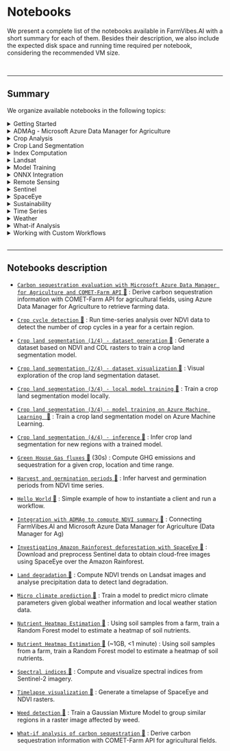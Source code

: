 # Notebooks

We present a complete list of the notebooks available in FarmVibes.AI with a short summary for each of them. Besides their description, we also include the expected disk space and running time required per notebook, considering the recommended VM size.

<br>

---------------


## Summary

We organize available notebooks in the following topics:

<details>
<summary> Getting Started </summary>

- [`Hello World` 📓](https://github.com/microsoft/farmvibes-ai/blob/main/notebooks/helloworld.ipynb)

- [`Spectral indices` 📓](https://github.com/microsoft/farmvibes-ai/blob/main/notebooks/sentinel/spectral_indices.ipynb)


</details>
<details>
<summary> ADMAg - Microsoft Azure Data Manager for Agriculture </summary>

- [`Carbon sequestration evaluation with Microsoft Azure Data Manager for Agriculture and COMET-Farm API` 📓](https://github.com/microsoft/farmvibes-ai/blob/main/notebooks/admag/azure_data_manager_for_agriculture_and_comet_farm_api_example.ipynb)

- [`Integration with ADMAg to compute NDVI summary` 📓](https://github.com/microsoft/farmvibes-ai/blob/main/notebooks/admag/azure_data_manager_for_agriculture_example.ipynb)


</details>
<details>
<summary> Crop Analysis </summary>

- [`Harvest and germination periods` 📓](https://github.com/microsoft/farmvibes-ai/blob/main/notebooks/harvest_period/ndvi_summary.ipynb)

- [`Integration with ADMAg to compute NDVI summary` 📓](https://github.com/microsoft/farmvibes-ai/blob/main/notebooks/admag/azure_data_manager_for_agriculture_example.ipynb)


</details>
<details>
<summary> Crop Land Segmentation </summary>

- [`Crop land segmentation (1/4) - dataset generation` 📓](https://github.com/microsoft/farmvibes-ai/blob/main/notebooks/crop_segmentation/01_dataset_generation.ipynb)

- [`Crop land segmentation (2/4) - dataset visualization` 📓](https://github.com/microsoft/farmvibes-ai/blob/main/notebooks/crop_segmentation/02_visualize_dataset.ipynb)

- [`Crop land segmentation (3/4) - local model training` 📓](https://github.com/microsoft/farmvibes-ai/blob/main/notebooks/crop_segmentation/03_local_training.ipynb)

- [`Crop land segmentation (3/4) - model training on Azure Machine Learning ` 📓](https://github.com/microsoft/farmvibes-ai/blob/main/notebooks/crop_segmentation/03_aml_training.ipynb)

- [`Crop land segmentation (4/4) - inference` 📓](https://github.com/microsoft/farmvibes-ai/blob/main/notebooks/crop_segmentation/04_inference.ipynb)


</details>
<details>
<summary> Index Computation </summary>

- [`Crop cycle detection` 📓](https://github.com/microsoft/farmvibes-ai/blob/main/notebooks/crop_cycles/crop_cycles.ipynb)

- [`Harvest and germination periods` 📓](https://github.com/microsoft/farmvibes-ai/blob/main/notebooks/harvest_period/ndvi_summary.ipynb)

- [`Land degradation` 📓](https://github.com/microsoft/farmvibes-ai/blob/main/notebooks/land_degradation/land_degradation.ipynb)

- [`Nutrient Heatmap Estimation` 📓](https://github.com/microsoft/farmvibes-ai/blob/main/notebooks/heatmaps/nutrients.ipynb)

- [`Nutrient Heatmap Estimation` 📓](https://github.com/microsoft/farmvibes-ai/blob/main/notebooks/heatmaps/nutrients-admag.ipynb)

- [`Spectral indices` 📓](https://github.com/microsoft/farmvibes-ai/blob/main/notebooks/sentinel/spectral_indices.ipynb)

- [`Timelapse visualization` 📓](https://github.com/microsoft/farmvibes-ai/blob/main/notebooks/sentinel/timelapse_visualization.ipynb)


</details>
<details>
<summary> Landsat </summary>

- [`Land degradation` 📓](https://github.com/microsoft/farmvibes-ai/blob/main/notebooks/land_degradation/land_degradation.ipynb)


</details>
<details>
<summary> Model Training </summary>

- [`Crop land segmentation (1/4) - dataset generation` 📓](https://github.com/microsoft/farmvibes-ai/blob/main/notebooks/crop_segmentation/01_dataset_generation.ipynb)

- [`Crop land segmentation (3/4) - local model training` 📓](https://github.com/microsoft/farmvibes-ai/blob/main/notebooks/crop_segmentation/03_local_training.ipynb)

- [`Crop land segmentation (3/4) - model training on Azure Machine Learning ` 📓](https://github.com/microsoft/farmvibes-ai/blob/main/notebooks/crop_segmentation/03_aml_training.ipynb)

- [`Micro climate prediction` 📓](https://github.com/microsoft/farmvibes-ai/blob/main/notebooks/deepmc/mc_forecast.ipynb)

- [`Nutrient Heatmap Estimation` 📓](https://github.com/microsoft/farmvibes-ai/blob/main/notebooks/heatmaps/nutrients.ipynb)

- [`Nutrient Heatmap Estimation` 📓](https://github.com/microsoft/farmvibes-ai/blob/main/notebooks/heatmaps/nutrients-admag.ipynb)

- [`Weed detection` 📓](https://github.com/microsoft/farmvibes-ai/blob/main/notebooks/weed_detection/weed_detection.ipynb)


</details>
<details>
<summary> ONNX Integration </summary>

- [`Crop cycle detection` 📓](https://github.com/microsoft/farmvibes-ai/blob/main/notebooks/crop_cycles/crop_cycles.ipynb)

- [`Crop land segmentation (3/4) - local model training` 📓](https://github.com/microsoft/farmvibes-ai/blob/main/notebooks/crop_segmentation/03_local_training.ipynb)

- [`Crop land segmentation (3/4) - model training on Azure Machine Learning ` 📓](https://github.com/microsoft/farmvibes-ai/blob/main/notebooks/crop_segmentation/03_aml_training.ipynb)

- [`Crop land segmentation (4/4) - inference` 📓](https://github.com/microsoft/farmvibes-ai/blob/main/notebooks/crop_segmentation/04_inference.ipynb)


</details>
<details>
<summary> Remote Sensing </summary>

- [`Crop cycle detection` 📓](https://github.com/microsoft/farmvibes-ai/blob/main/notebooks/crop_cycles/crop_cycles.ipynb)

- [`Crop land segmentation (1/4) - dataset generation` 📓](https://github.com/microsoft/farmvibes-ai/blob/main/notebooks/crop_segmentation/01_dataset_generation.ipynb)

- [`Crop land segmentation (2/4) - dataset visualization` 📓](https://github.com/microsoft/farmvibes-ai/blob/main/notebooks/crop_segmentation/02_visualize_dataset.ipynb)

- [`Crop land segmentation (3/4) - local model training` 📓](https://github.com/microsoft/farmvibes-ai/blob/main/notebooks/crop_segmentation/03_local_training.ipynb)

- [`Crop land segmentation (3/4) - model training on Azure Machine Learning ` 📓](https://github.com/microsoft/farmvibes-ai/blob/main/notebooks/crop_segmentation/03_aml_training.ipynb)

- [`Crop land segmentation (4/4) - inference` 📓](https://github.com/microsoft/farmvibes-ai/blob/main/notebooks/crop_segmentation/04_inference.ipynb)

- [`Harvest and germination periods` 📓](https://github.com/microsoft/farmvibes-ai/blob/main/notebooks/harvest_period/ndvi_summary.ipynb)

- [`Investigating Amazon Rainforest deforestation with SpaceEye` 📓](https://github.com/microsoft/farmvibes-ai/blob/main/notebooks/sentinel/sentinel_spaceeye.ipynb)

- [`Land degradation` 📓](https://github.com/microsoft/farmvibes-ai/blob/main/notebooks/land_degradation/land_degradation.ipynb)

- [`Spectral indices` 📓](https://github.com/microsoft/farmvibes-ai/blob/main/notebooks/sentinel/spectral_indices.ipynb)

- [`Timelapse visualization` 📓](https://github.com/microsoft/farmvibes-ai/blob/main/notebooks/sentinel/timelapse_visualization.ipynb)

- [`Weed detection` 📓](https://github.com/microsoft/farmvibes-ai/blob/main/notebooks/weed_detection/weed_detection.ipynb)


</details>
<details>
<summary> Sentinel </summary>

- [`Investigating Amazon Rainforest deforestation with SpaceEye` 📓](https://github.com/microsoft/farmvibes-ai/blob/main/notebooks/sentinel/sentinel_spaceeye.ipynb)

- [`Nutrient Heatmap Estimation` 📓](https://github.com/microsoft/farmvibes-ai/blob/main/notebooks/heatmaps/nutrients.ipynb)

- [`Nutrient Heatmap Estimation` 📓](https://github.com/microsoft/farmvibes-ai/blob/main/notebooks/heatmaps/nutrients-admag.ipynb)

- [`Spectral indices` 📓](https://github.com/microsoft/farmvibes-ai/blob/main/notebooks/sentinel/spectral_indices.ipynb)


</details>
<details>
<summary> SpaceEye </summary>

- [`Crop cycle detection` 📓](https://github.com/microsoft/farmvibes-ai/blob/main/notebooks/crop_cycles/crop_cycles.ipynb)

- [`Investigating Amazon Rainforest deforestation with SpaceEye` 📓](https://github.com/microsoft/farmvibes-ai/blob/main/notebooks/sentinel/sentinel_spaceeye.ipynb)

- [`Timelapse visualization` 📓](https://github.com/microsoft/farmvibes-ai/blob/main/notebooks/sentinel/timelapse_visualization.ipynb)


</details>
<details>
<summary> Sustainability </summary>

- [`Carbon sequestration evaluation with Microsoft Azure Data Manager for Agriculture and COMET-Farm API` 📓](https://github.com/microsoft/farmvibes-ai/blob/main/notebooks/admag/azure_data_manager_for_agriculture_and_comet_farm_api_example.ipynb)

- [`Green House Gas fluxes` 📓](https://github.com/microsoft/farmvibes-ai/blob/main/notebooks/ghg_fluxes/ghg_fluxes.ipynb)

- [`Nutrient Heatmap Estimation` 📓](https://github.com/microsoft/farmvibes-ai/blob/main/notebooks/heatmaps/nutrients.ipynb)

- [`Nutrient Heatmap Estimation` 📓](https://github.com/microsoft/farmvibes-ai/blob/main/notebooks/heatmaps/nutrients-admag.ipynb)

- [`What-if analysis of carbon sequestration` 📓](https://github.com/microsoft/farmvibes-ai/blob/main/notebooks/carbon/whatif.ipynb)


</details>
<details>
<summary> Time Series </summary>

- [`Harvest and germination periods` 📓](https://github.com/microsoft/farmvibes-ai/blob/main/notebooks/harvest_period/ndvi_summary.ipynb)


</details>
<details>
<summary> Weather </summary>

- [`Land degradation` 📓](https://github.com/microsoft/farmvibes-ai/blob/main/notebooks/land_degradation/land_degradation.ipynb)

- [`Micro climate prediction` 📓](https://github.com/microsoft/farmvibes-ai/blob/main/notebooks/deepmc/mc_forecast.ipynb)


</details>
<details>
<summary> What-if Analysis </summary>

- [`Carbon sequestration evaluation with Microsoft Azure Data Manager for Agriculture and COMET-Farm API` 📓](https://github.com/microsoft/farmvibes-ai/blob/main/notebooks/admag/azure_data_manager_for_agriculture_and_comet_farm_api_example.ipynb)

- [`Green House Gas fluxes` 📓](https://github.com/microsoft/farmvibes-ai/blob/main/notebooks/ghg_fluxes/ghg_fluxes.ipynb)

- [`What-if analysis of carbon sequestration` 📓](https://github.com/microsoft/farmvibes-ai/blob/main/notebooks/carbon/whatif.ipynb)


</details>
<details>
<summary> Working with Custom Workflows </summary>

- [`Crop cycle detection` 📓](https://github.com/microsoft/farmvibes-ai/blob/main/notebooks/crop_cycles/crop_cycles.ipynb)

- [`Crop land segmentation (1/4) - dataset generation` 📓](https://github.com/microsoft/farmvibes-ai/blob/main/notebooks/crop_segmentation/01_dataset_generation.ipynb)

- [`Crop land segmentation (2/4) - dataset visualization` 📓](https://github.com/microsoft/farmvibes-ai/blob/main/notebooks/crop_segmentation/02_visualize_dataset.ipynb)

- [`Integration with ADMAg to compute NDVI summary` 📓](https://github.com/microsoft/farmvibes-ai/blob/main/notebooks/admag/azure_data_manager_for_agriculture_example.ipynb)

- [`Nutrient Heatmap Estimation` 📓](https://github.com/microsoft/farmvibes-ai/blob/main/notebooks/heatmaps/nutrients.ipynb)

- [`Nutrient Heatmap Estimation` 📓](https://github.com/microsoft/farmvibes-ai/blob/main/notebooks/heatmaps/nutrients-admag.ipynb)

- [`Spectral indices` 📓](https://github.com/microsoft/farmvibes-ai/blob/main/notebooks/sentinel/spectral_indices.ipynb)

- [`Timelapse visualization` 📓](https://github.com/microsoft/farmvibes-ai/blob/main/notebooks/sentinel/timelapse_visualization.ipynb)


</details>




<br>

---------------


## Notebooks description

- [`Carbon sequestration evaluation with Microsoft Azure Data Manager for Agriculture and COMET-Farm API` 📓](https://github.com/microsoft/farmvibes-ai/blob/main/notebooks/admag/azure_data_manager_for_agriculture_and_comet_farm_api_example.ipynb) : Derive carbon sequestration information with COMET-Farm API for agricultural fields, using Azure Data Manager for Agriculture to retrieve farming data.

- [`Crop cycle detection` 📓](https://github.com/microsoft/farmvibes-ai/blob/main/notebooks/crop_cycles/crop_cycles.ipynb) : Run time-series analysis over NDVI data to detect the number of crop cycles in a year for a certain region.

- [`Crop land segmentation (1/4) - dataset generation` 📓](https://github.com/microsoft/farmvibes-ai/blob/main/notebooks/crop_segmentation/01_dataset_generation.ipynb) : Generate a dataset based on NDVI and CDL rasters to train a crop land segmentation model.

- [`Crop land segmentation (2/4) - dataset visualization` 📓](https://github.com/microsoft/farmvibes-ai/blob/main/notebooks/crop_segmentation/02_visualize_dataset.ipynb) : Visual exploration of the crop land segmentation dataset.

- [`Crop land segmentation (3/4) - local model training` 📓](https://github.com/microsoft/farmvibes-ai/blob/main/notebooks/crop_segmentation/03_local_training.ipynb) : Train a crop land segmentation model locally.

- [`Crop land segmentation (3/4) - model training on Azure Machine Learning ` 📓](https://github.com/microsoft/farmvibes-ai/blob/main/notebooks/crop_segmentation/03_aml_training.ipynb) : Train a crop land segmentation model on Azure Machine Learning.

- [`Crop land segmentation (4/4) - inference` 📓](https://github.com/microsoft/farmvibes-ai/blob/main/notebooks/crop_segmentation/04_inference.ipynb) : Infer crop land segmentation for new regions with a trained model.

- [`Green House Gas fluxes` 📓](https://github.com/microsoft/farmvibes-ai/blob/main/notebooks/ghg_fluxes/ghg_fluxes.ipynb)  (30s) : Compute GHG emissions and sequestration for a given crop, location and time range.

- [`Harvest and germination periods` 📓](https://github.com/microsoft/farmvibes-ai/blob/main/notebooks/harvest_period/ndvi_summary.ipynb) : Infer harvest and germination periods from NDVI time series.

- [`Hello World` 📓](https://github.com/microsoft/farmvibes-ai/blob/main/notebooks/helloworld.ipynb) : Simple example of how to instantiate a client and run a workflow.

- [`Integration with ADMAg to compute NDVI summary` 📓](https://github.com/microsoft/farmvibes-ai/blob/main/notebooks/admag/azure_data_manager_for_agriculture_example.ipynb) : Connecting FarmVibes.AI and Microsoft Azure Data Manager for Agriculture (Data Manager for Ag)

- [`Investigating Amazon Rainforest deforestation with SpaceEye` 📓](https://github.com/microsoft/farmvibes-ai/blob/main/notebooks/sentinel/sentinel_spaceeye.ipynb) : Download and preprocess Sentinel data to obtain cloud-free images using SpaceEye over the Amazon Rainforest.

- [`Land degradation` 📓](https://github.com/microsoft/farmvibes-ai/blob/main/notebooks/land_degradation/land_degradation.ipynb) : Compute NDVI trends on Landsat images and analyse precipitation data to detect land degradation.

- [`Micro climate prediction` 📓](https://github.com/microsoft/farmvibes-ai/blob/main/notebooks/deepmc/mc_forecast.ipynb) : Train a model to predict micro climate parameters given global weather information and local weather station data.

- [`Nutrient Heatmap Estimation` 📓](https://github.com/microsoft/farmvibes-ai/blob/main/notebooks/heatmaps/nutrients.ipynb) : Using soil samples from a farm, train a Random Forest model to estimate a heatmap of soil nutrients.

- [`Nutrient Heatmap Estimation` 📓](https://github.com/microsoft/farmvibes-ai/blob/main/notebooks/heatmaps/nutrients-admag.ipynb)  (~1GB, <1 minute) : Using soil samples from a farm, train a Random Forest model to estimate a heatmap of soil nutrients.

- [`Spectral indices` 📓](https://github.com/microsoft/farmvibes-ai/blob/main/notebooks/sentinel/spectral_indices.ipynb) : Compute and visualize spectral indices from Sentinel-2 imagery.

- [`Timelapse visualization` 📓](https://github.com/microsoft/farmvibes-ai/blob/main/notebooks/sentinel/timelapse_visualization.ipynb) : Generate a timelapse of SpaceEye and NDVI rasters.

- [`Weed detection` 📓](https://github.com/microsoft/farmvibes-ai/blob/main/notebooks/weed_detection/weed_detection.ipynb) : Train a Gaussian Mixture Model to group similar regions in a raster image affected by weed.

- [`What-if analysis of carbon sequestration` 📓](https://github.com/microsoft/farmvibes-ai/blob/main/notebooks/carbon/whatif.ipynb) : Derive carbon sequestration information with COMET-Farm API for agricultural fields.


